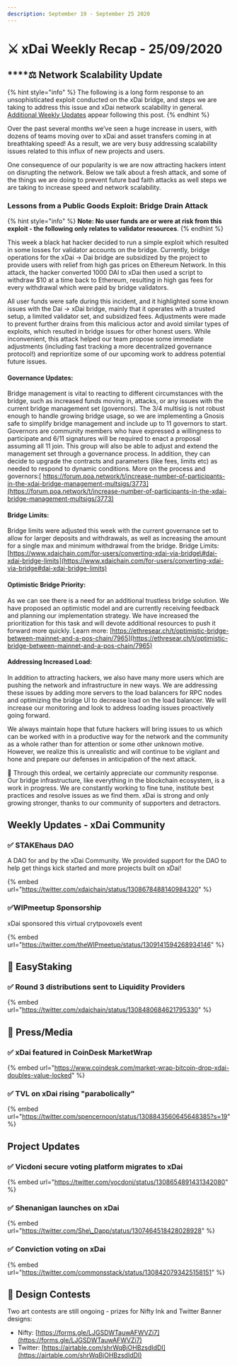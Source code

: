 ```yaml
---
description: September 19 - September 25 2020
---
```


# ⚔️ xDai Weekly Recap - 25/09/2020

## \*\*\*\*⚖ Network **Scalability Update**

{% hint style="info" %}
The following is a long form response to an unsophisticated exploit conducted on the xDai bridge, and steps we are taking to address this issue and xDai network scalability in general. [Additional Weekly Updates](xdai-weekly-recap-25-09-2020.md#weekly-updates-xdai-community) appear following this post.
{% endhint %}

Over the past several months we’ve seen a huge increase in users, with dozens of teams moving over to xDai and asset transfers coming in at breathtaking speed! As a result, we are very busy addressing scalability issues related to this influx of new projects and users. 

One consequence of our popularity is we are now attracting hackers intent on disrupting the network. Below we talk about a fresh attack, and some of the things we are doing to prevent future bad faith attacks as well steps we are taking to increase speed and network scalability.

### **Lessons from a Public Goods Exploit: Bridge Drain Attack**

{% hint style="info" %}
**Note: No user funds are or were at risk from this exploit - the following only relates to validator resources**.
{% endhint %}

This week a black hat hacker decided to run a simple exploit which resulted in some losses for validator accounts on the bridge.  Currently, bridge operations for the xDai -&gt; Dai bridge are subsidized by the project to provide users with relief from high gas prices on Ethereum Network.  In this attack, the hacker converted 1000 DAI to xDai then used a script to withdraw $10 at a time back to Ethereum, resulting in high gas fees for every withdrawal which were paid by bridge validators. 

All user funds were safe during this incident, and it highlighted some known issues with the Dai -&gt; xDai bridge, mainly that it operates with a trusted setup, a limited validator set, and subsidized fees. Adjustments were made to prevent further drains from this malicious actor and avoid similar types of exploits, which resulted in bridge issues for other honest users. While inconvenient, this attack helped our team propose some immediate adjustments \(including fast tracking a more decentralized governance protocol!\) and reprioritize some of our upcoming work to address potential future issues. 

#### Governance Updates:

Bridge management is vital to reacting to different circumstances with the bridge, such as increased funds moving in, attacks, or any issues with the current bridge management set \(governors\). The 3/4 multisig is not robust enough to handle growing bridge usage, so we are implementing a Gnosis safe to simplify bridge management and include up to 11 governors to start. Governors are community members who have expressed a willingness to participate and 6/11 signatures will be required to enact a proposal assuming all 11 join. This group will also be able to adjust and extend the management set through a governance process. In addition, they can decide to upgrade the contracts and parameters \(like fees, limits etc\) as needed to respond to dynamic conditions. More on the process and governors:[ https://forum.poa.network/t/increase-number-of-participants-in-the-xdai-bridge-management-multsigs/3773](https://forum.poa.network/t/increase-number-of-participants-in-the-xdai-bridge-management-multsigs/3773) 

#### Bridge Limits:

Bridge limits were adjusted this week with the current governance set to allow for larger deposits and withdrawals, as well as increasing the amount for a single max and minimum withdrawal from the bridge.  Bridge Limits: [https://www.xdaichain.com/for-users/converting-xdai-via-bridge\#dai-xdai-bridge-limits](https://www.xdaichain.com/for-users/converting-xdai-via-bridge#dai-xdai-bridge-limits)

#### Optimistic Bridge Priority:

As we can see there is a need for an additional trustless bridge solution. We have proposed an optimistic model and are currently receiving feedback and planning our implementation strategy.  We have increased the prioritization for this task and will devote additional resources to push it forward more quickly. Learn more: [https://ethresear.ch/t/optimistic-bridge-between-mainnet-and-a-pos-chain/7965](https://ethresear.ch/t/optimistic-bridge-between-mainnet-and-a-pos-chain/7965)

#### Addressing Increased Load:

In addition to attracting hackers, we also have many more users which are pushing the network and infrastructure in new ways. We are addressing these issues by adding more servers to the load balancers for RPC nodes and optimizing the bridge UI to decrease load on the load balancer. We will increase our monitoring and look to address loading issues proactively going forward. 

We always maintain hope that future hackers will bring issues to us which can be worked with in a productive way for the network and the community as a whole rather than for attention or some other unknown motive. However, we realize this is unrealistic and will continue to be vigilant and hone and prepare our defenses in anticipation of the next attack.

🙏 Through this ordeal, we certainly appreciate our community response. Our bridge infrastructure, like everything in the blockchain ecosystem, is a work in progress. We are constantly working to fine tune, institute best practices and resolve issues as we find them. xDai is strong and only growing stronger, thanks to our community of supporters and detractors.

## Weekly Updates - xDai Community

### ✅ STAKEhaus DAO

A DAO for and by the xDai Community. We provided support for the DAO to help get things kick started and more projects built on xDai!

{% embed url="https://twitter.com/xdaichain/status/1308678488140984320" %}

### ✅WIPmeetup Sponsorship

xDai sponsored this virtual crytpovoxels event 

{% embed url="https://twitter.com/theWIPmeetup/status/1309141594268934146" %}

## 🥩 EasyStaking

### ✅ Round 3 distributions sent to Liquidity Providers

{% embed url="https://twitter.com/xdaichain/status/1308480684621795330" %}

## 📰 Press/Media

### ✅ xDai featured in CoinDesk MarketWrap

{% embed url="https://www.coindesk.com/market-wrap-bitcoin-drop-xdai-doubles-value-locked" %}

### ✅ TVL on xDai rising "parabolically"

{% embed url="https://twitter.com/spencernoon/status/1308843560645648385?s=19" %}

## Project Updates

### ✅ Vicdoni secure voting platform migrates to xDai

{% embed url="https://twitter.com/vocdoni/status/1308654891431342080" %}

### ✅ Shenanigan launches on xDai 

{% embed url="https://twitter.com/She\_Dapp/status/1307464518428028928" %}

### ✅ Conviction voting on xDai

{% embed url="https://twitter.com/commonsstack/status/1308420793425158151" %}

## 🎨 Design Contests

Two art contests are still ongoing - prizes for Nifty Ink and Twitter Banner designs:

* Nifty: [https://forms.gle/LJGSDWTauwAFWVZi7](https://forms.gle/LJGSDWTauwAFWVZi7)
* Twitter: [https://airtable.com/shrWqBjOHBzsdIdDI](https://airtable.com/shrWqBjOHBzsdIdDI)

